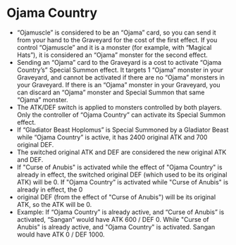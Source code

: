 # Ojama Country

*   “Ojamuscle” is considered to be an “Ojama” card, so you can send it from your hand to the Graveyard for the cost of the first effect. If you control “Ojamuscle” and it is a monster (for example, with “Magical Hats”), it is considered an “Ojama” monster for the second effect.
*   Sending an “Ojama” card to the Graveyard is a cost to activate “Ojama Country’s” Special Summon effect. It targets 1 “Ojama” monster in your Graveyard, and cannot be activated if there are no “Ojama” monsters in your Graveyard. If there is an “Ojama” monster in your Graveyard, you can discard an “Ojama” monster and Special Summon that same “Ojama” monster.
*   The ATK/DEF switch is applied to monsters controlled by both players. Only the controller of “Ojama Country” can activate its Special Summon effect.
*   If “Gladiator Beast Hoplomus” is Special Summoned by a Gladiator Beast while “Ojama Country” is active, it has 2400 original ATK and 700 original DEF.
*   The switched original ATK and DEF are considered the new original ATK and DEF.
*   If "Curse of Anubis" is activated while the effect of "Ojama Country" is already in effect, the switched original DEF (which used to be its original ATK) will be 0. If "Ojama Country” is activated while "Curse of Anubis" is already in effect, the 0
*   original DEF (from the effect of "Curse of Anubis") will be its original ATK, so the ATK will be 0.
*   Example: If “Ojama Country” is already active, and “Curse of Anubis” is activated, “Sangan” would have ATK 600 / DEF 0. While "Curse of Anubis" is already active, and "Ojama Country" is activated. Sangan would have ATK 0 / DEF 1000.
